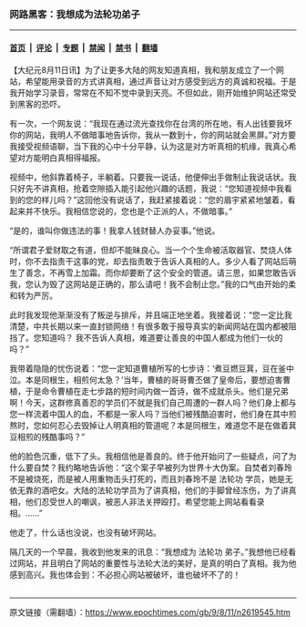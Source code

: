 ### 网路黑客：我想成为法轮功弟子

---

#### [首页](../../../..?n2619545) &nbsp;|&nbsp; [评论](../../../../../epoch-comment?n2619545) &nbsp;|&nbsp; [专题](../../../../../epoch-special?n2619545) &nbsp;|&nbsp; [禁闻](../../../../../epoch-news?n2619545) &nbsp;|&nbsp; [禁书](../../../../../books?n2619545) &nbsp;|&nbsp; [翻墙](https://github.com/gfw-breaker/nogfw/blob/master/README.md?n2619545)


<div class="post_content" id="artbody" itemprop="articleBody">
 <!-- article content begin -->
 <p>
  【大纪元8月11日讯】为了让更多大陆的网友知道真相，我和朋友成立了一个网站，希望能用录音的方式讲真相，通过声音让对方感受到远方的真诚和祝福。于是我开始学习录音，常常在不知不觉中录到天亮。不但如此，刚开始维护网站还常受到黑客的恐吓。
 </p>
 <p>
  有一次，一个网友说：“我现在通过流光查找你在台湾的所在地，有人出钱要我坏你的网站，我明人不做暗事地告诉你，我从一数到十，你的网站就会黑屏。”对方要我接受视频语聊，当下我的心中十分平静，认为这是对方听真相的机缘，我真心希望对方能明白真相得福报。
 </p>
 <p>
  视频中，他斜靠着椅子，半躺着。只要我一说话，他便伸出手做制止我说话状。我只好先不讲真相，抢着空隙插入能引起他兴趣的话题，我说：“您知道视频中我看到的您的样儿吗？”这回他没有说话了，我赶紧接着说：“您的眉宇紧紧地皱着，看起来并不快乐。我相信您说的，您也是个正派的人，不做暗事。”
 </p>
 <p>
  “是的，谁叫你做违法的事！我拿人钱财替人办妥事。”他说。
 </p>
 <p>
  “所谓君子爱财取之有道，但却不能昧良心。当一个个生命被活取器官、焚烧人体时，你不去指责干这事的党，却去指责敢于告诉人真相的人。多少人看了网站后萌生了善念，不再雪上加霜。而你却要断了这个安全的管道。请三思，如果您敢告诉我，您认为毁了这网站是正确的，那么请吧！我不会制止您。”我的口气由开始的柔和转为严厉。
 </p>
 <p>
  此时我发现他渐渐没有了叛逆与排斥，并且端正地坐着。我接着说：“您一定比我清楚，中共长期以来一直封锁网络！有很多敢于报导真实的新闻网站在国内都被阻挡了。您知道吗？ 我不告诉人真相，难道要让善良的中国人都成为他们一伙的吗？”
 </p>
 <p>
  我带着隐隐的忧伤说着：“您一定知道曹植所写的七步诗：‘煮豆燃豆萁，豆在釜中泣。本是同根生，相煎何太急？’当年，曹植的哥哥曹丕做了皇帝后，要想迫害曹植，于是命令曹植在走七步路的短时间内做一首诗，做不成就杀头。他们是兄弟啊！今天，这群修真善忍的学员们不就是我们自己周遭的一群人吗？他们身上都与您一样流着中国人的血，不都是一家人吗？当他们被残酷迫害时，他们身在其中煎熬时，您如何忍心去毁掉让人明真相的管道呢？本是同根生，难道您不是在做着萁豆相煎的残酷事吗？”
 </p>
 <p>
  他的脸色沉重，低下了头。我相信他是善良的。终于他开始问了一些疑点，问了为什么要自焚？我约略地告诉他：“这个案子早被列为世界十大伪案。自焚者刘春玲不是被烧死，而是被人用重物击头打死的，而且刘春玲不是
  <ok href="https://www.epochtimes.com/gb/tag/%E6%B3%95%E8%BD%AE%E5%8A%9F.html">
   法轮功
  </ok>
  学员，她是无依无靠的酒吧女。大陆的法轮功学员为了讲真相，他们的手脚曾经冻伤，为了讲真相，他们忍受世人的嘲讽，被恶人非法关押殴打。希望您能上网站看看录相。……”
 </p>
 <p>
  他走了，什么话也没说，也没有破坏网站。
 </p>
 <p>
  隔几天的一个早晨，我收到他发来的讯息：“我想成为
  <ok href="https://www.epochtimes.com/gb/tag/%E6%B3%95%E8%BD%AE%E5%8A%9F.html">
   法轮功
  </ok>
  弟子。”我想他已经看过网站，并且明白了网站的重要性与法轮大法的美好，是真的明白了真相。我为他感到高兴。我也体会到：不必担心网站被破坏，谁也破坏不了的！
  <br/>
  <font color="#ffffff">
   (http://www.dajiyuan.com)
  </font>
 </p>
 <!-- article content end -->
 <div id="below_article_ad">
 </div>
</div>


---

原文链接（需翻墙）：https://www.epochtimes.com/gb/9/8/11/n2619545.htm